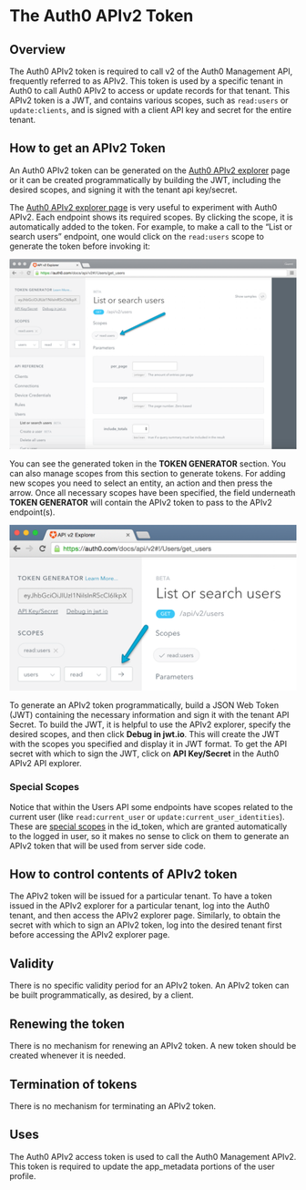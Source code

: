 # The Auth0 APIv2 Token

## Overview

The Auth0 APIv2 token is required to call v2 of the Auth0 Management API, frequently referred to as APIv2.  This token is used by a specific tenant in Auth0 to call Auth0 APIv2 to access or update records for that tenant.  This APIv2 token is a JWT, and contains various scopes, such as `read:users` or `update:clients`, and is signed with a client API key and secret for the entire tenant.

## How to get an APIv2 Token

An Auth0 APIv2 token can be generated on the [Auth0 APIv2 explorer](/api/v2) page or it can be created programmatically by building the JWT, including the desired scopes, and signing it with the tenant api key/secret.  

The [Auth0 APIv2 explorer page](/api/v2) is very useful to experiment with Auth0 APIv2. Each endpoint shows its required scopes. By clicking the scope, it is automatically added to the token. For example, to make a call to the “List or search users” endpoint, one would click on the `read:users` scope to generate the token before invoking it:

![](/media/articles/api/tokens/endpoint-scope.png)

You can see the generated token in the **TOKEN GENERATOR** section. You can also manage scopes from this section to generate tokens. For adding new scopes you need to select an entity, an action and then press the arrow. Once all necessary scopes have been specified, the field underneath **TOKEN GENERATOR** will contain the APIv2 token to pass to the APIv2 endpoint(s).

![](/media/articles/api/tokens/token-generator.png)

To generate an APIv2 token programmatically, build a JSON Web  Token (JWT) containing the necessary information and sign it with the tenant API Secret. To build the JWT, it is helpful to use the APIv2 explorer, specify the desired scopes, and then click **Debug in jwt.io**. This will create the JWT with the scopes you specified and display it in JWT format. To get the API secret with which to sign the JWT, click on **API Key/Secret** in the Auth0 APIv2 API explorer.

### Special Scopes

Notice that within the Users API some endpoints have scopes related to the current user (like `read:current_user` or `update:current_user_identities`). These are [special scopes](https://auth0.com/docs/api/v2/changes#the-id_token-and-special-scopes) in the id_token, which are granted automatically to the logged in user, so it makes no sense to click on them to generate an APIv2 token that will be used from server side code.

## How to control contents of APIv2 token

The APIv2 token will be issued for a particular tenant.  To have a token issued in the APIv2 explorer for a particular tenant, log into the Auth0 tenant, and then access the APIv2 explorer page.  Similarly, to obtain the secret with which to sign an APIv2 token, log into the desired tenant first before accessing the APIv2 explorer page.

## Validity

There is no specific validity period for an APIv2 token.  An APIv2 token can be built programmatically, as desired, by a client.

## Renewing the token

There is no mechanism for renewing an APIv2 token.  A new token should be created whenever it is needed.

## Termination of tokens

There is no mechanism for terminating an APIv2 token.

## Uses

The Auth0 APIv2 access token is used to call the Auth0 Management APIv2.  This token is required to update the app_metadata portions of the user profile.
